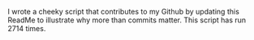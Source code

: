 I wrote a cheeky script that contributes to my Github by updating this ReadMe to illustrate why more than commits matter. This script has run 2714 times.